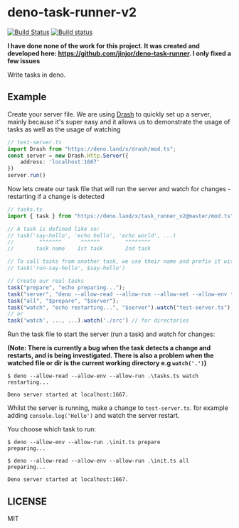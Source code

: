 # deno-task-runner-v2

[![Build Status](https://travis-ci.org/jinjor/deno-task-runner.svg?branch=master)](https://travis-ci.org/jinjor/deno-task-runner)
[![Build status](https://ci.appveyor.com/api/projects/status/6kbm7dxgsk7x6wl0?svg=true)](https://ci.appveyor.com/project/jinjor/deno-task-runner)

**I have done none of the work for this project. It was created and developed here: https://github.com/jinjor/deno-task-runner. I only fixed a few issues**

Write tasks in deno.

## Example

Create your server file. We are using [Drash]() to quickly set up a server, mainly because it's super easy and it allows us to demonstrate the usage of tasks as well as the usage of watching

```typescript
// test-server.ts
import Drash from "https://deno.land/x/drash/mod.ts";
const server = new Drash.Http.Server({
    address: 'localhost:1667'
})
server.run()
```

Now lets create our task file that will run the server and watch for changes - restarting if a change is detected

```typescript
// tasks.ts
import { task } from "https://deno.land/x/task_runner_v2@master/mod.ts";

// A task is defined like so:
// task('say-hello', 'echo hello', 'echo world', ...)
//        ^^^^^^^      ^^^^^^        ^^^^^^^^
//       task name    1st task       2nd task

// To call tasks from another task, we use their name and prefix it with "$":
// task('run-say-hello', $say-hello')

// Create our real tasks
task("prepare", "echo preparing...");
task("server", "deno --allow-read --allow-run --allow-net --allow-env test-server.ts");
task("all", "$prepare", "$server");
task("watch", "echo restarting...", "$server").watch("test-server.ts");
// or
task('watch', ..., ...).watch('./src') // for directories
```

Run the task file to start the server (run a task) and watch for changes:

**(Note: There is currently a bug when the task detects a change and restarts, and is being investigated. There is also a problem when the watched file or dir is the current working directory e.g `watch('.')`)**

```
$ deno --allow-read --allow-env --allow-run .\tasks.ts watch
restarting...

Deno server started at localhost:1667.
```

Whilst the server is running, make a change to `test-server.ts`. for example adding `console.log('Hello')` and watch the server restart.

You choose which task to run:

```
$ deno --allow-env --allow-run .\init.ts prepare
preparing...

$ deno --allow-read --allow-env --allow-run .\init.ts all
preparing...

Deno server started at localhost:1667.
```

## LICENSE

MIT
